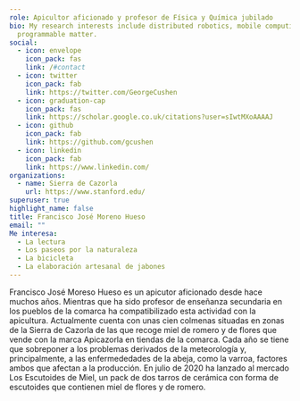 ```yaml
---
role: Apicultor aficionado y profesor de Física y Química jubilado
bio: My research interests include distributed robotics, mobile computing and
  programmable matter.
social:
  - icon: envelope
    icon_pack: fas
    link: /#contact
  - icon: twitter
    icon_pack: fab
    link: https://twitter.com/GeorgeCushen
  - icon: graduation-cap
    icon_pack: fas
    link: https://scholar.google.co.uk/citations?user=sIwtMXoAAAAJ
  - icon: github
    icon_pack: fab
    link: https://github.com/gcushen
  - icon: linkedin
    icon_pack: fab
    link: https://www.linkedin.com/
organizations:
  - name: Sierra de Cazorla
    url: https://www.stanford.edu/
superuser: true
highlight_name: false
title: Francisco José Moreno Hueso
email: ""
Me interesa:
  - La lectura
  - Los paseos por la naturaleza
  - La bicicleta
  - La elaboración artesanal de jabones
---
```


Francisco José Moreso Hueso  es un apicutor aficionado desde hace muchos años. Mientras que ha sido profesor de enseñanza secundaria en los pueblos de la comarca ha compatibilizado esta actividad con la apicultura. Actualmente cuenta con unas cien colmenas situadas en zonas de la Sierra de Cazorla de las que recoge miel de romero y de flores que vende con la marca Apicazorla en tiendas de la comarca. Cada año se tiene que sobreponer a los problemas derivados de la meteorología y, principalmente, a las enfermededades de la abeja, como la varroa, factores ambos que afectan a la producción. En julio de 2020 ha lanzado al mercado Los Escutoides de Miel, un pack de dos tarros de cerámica con forma de escutoides que contienen miel de flores y de romero.


